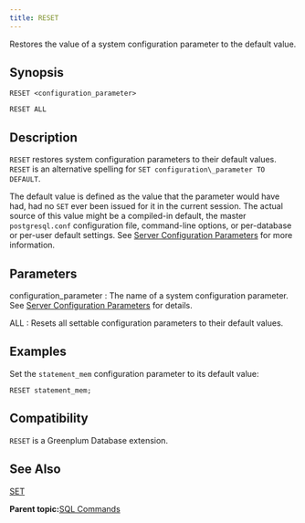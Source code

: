 ```yaml
---
title: RESET 
---
```


Restores the value of a system configuration parameter to the default value.

## <a id="section2"></a>Synopsis 

``` {#sql_command_synopsis}
RESET <configuration_parameter>

RESET ALL
```

## <a id="section3"></a>Description 

`RESET` restores system configuration parameters to their default values. `RESET` is an alternative spelling for `SET configuration\_parameter TO DEFAULT`.

The default value is defined as the value that the parameter would have had, had no `SET` ever been issued for it in the current session. The actual source of this value might be a compiled-in default, the master `postgresql.conf` configuration file, command-line options, or per-database or per-user default settings. See [Server Configuration Parameters](../config_params/guc_config.html) for more information.

## <a id="section4"></a>Parameters 

configuration\_parameter
:   The name of a system configuration parameter. See [Server Configuration Parameters](../config_params/guc_config.html) for details.

ALL
:   Resets all settable configuration parameters to their default values.

## <a id="section5"></a>Examples 

Set the `statement_mem` configuration parameter to its default value:

```
RESET statement_mem; 
```

## <a id="section6"></a>Compatibility 

`RESET` is a Greenplum Database extension.

## <a id="section7"></a>See Also 

[SET](SET.html)

**Parent topic:**[SQL Commands](../sql_commands/sql_ref.html)

